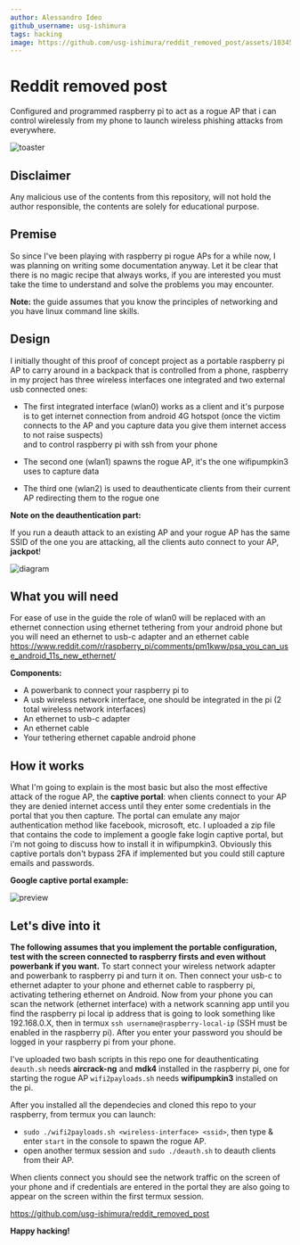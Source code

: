 ```yaml
---
author: Alessandro Ideo
github_username: usg-ishimura
tags: hacking
image: https://github.com/usg-ishimura/reddit_removed_post/assets/103458862/6727e1f4-5736-4087-8730-300e8b6c33b6
---
```


# Reddit removed post
Configured and programmed raspberry pi to act as a rogue AP that i can control wirelessly from my phone to launch wireless phishing attacks from everywhere.

<!---
![WhatsApp Image 2023-12-08 at 16 09 40](https://github.com/usg-ishimura/reddit_removed_post/assets/103458862/6727e1f4-5736-4087-8730-300e8b6c33b6)
-->
![toaster](https://github.com/usg-ishimura/usg-ishimura.github.io/assets/103458862/8bd81cc5-734e-41c0-8e35-6cc70dfe39c9)

## Disclaimer

Any malicious use of the contents from this repository, will not hold the author responsible, the contents are solely for educational purpose.

## Premise

So since I've been playing with raspberry pi rogue APs for a while now, I was planning on writing some documentation anyway.
Let it be clear that there is no magic recipe that always works, if you are interested you must take the time to understand and solve the problems you may encounter.

**Note:** the guide assumes that you know the principles of networking and you have linux command line skills.

## Design

I initially thought of this proof of concept project as a portable raspberry pi AP to carry around in a backpack that is controlled from a phone,
raspberry in my project has three wireless interfaces one integrated and two external usb connected ones:

- The first integrated interface (wlan0) works as a client and it's purpose is to get internet connection from android 4G hotspot 
(once the victim connects to the AP and you capture data you give them internet access to not raise suspects)  
and to control raspberry pi with ssh from your phone

- The second one (wlan1) spawns the rogue AP, it's the one wifipumpkin3 uses to capture data

- The third one (wlan2) is used to deauthenticate clients from their current AP redirecting them to the rogue one

**Note on the deauthentication part:**

If you run a deauth attack to an existing AP and your rogue AP has the same SSID of the one you are attacking, all the clients auto connect to your AP, **jackpot**!

![diagram](https://github.com/usg-ishimura/usg-ishimura.github.io/assets/103458862/d08e0ef5-b6c5-47a1-9af2-265b1f9b6eae)

## What you will need

For ease of use in the guide the role of wlan0 will be replaced with an ethernet connection using ethernet tethering from your android phone but you will need an ethernet to usb-c adapter and an ethernet cable
[<ins>https://www.reddit.com/r/raspberry_pi/comments/pm1kww/psa_you_can_use_android_11s_new_ethernet/</ins>](https://www.reddit.com/r/raspberry_pi/comments/pm1kww/psa_you_can_use_android_11s_new_ethernet/)

**Components:**

- A powerbank to connect your raspberry pi to
- A usb wireless network interface, one should be integrated in the pi (2 total wireless network interfaces)
- An ethernet to usb-c adapter
- An ethernet cable
- Your tethering ethernet capable android phone

## How it works 

What I'm going to explain is the most basic but also the most effective attack of the rogue AP, the **captive portal**:
when clients connect to your AP they are denied internet access until they enter some credentials in the portal that you then capture.
The portal can emulate any major authentication method like facebook, microsoft, etc. I uploaded a zip file that contains the code to 
implement a google fake login captive portal, but i'm not going to discuss how to install it in wifipumpkin3. 
Obviously this captive portals don't bypass 2FA if implemented but you could still capture emails and passwords.

**Google captive portal example:**

![preview](https://github.com/usg-ishimura/usg-ishimura.github.io/assets/103458862/f69e9577-1b4e-48e5-b2d8-5be708b5a966)

## Let's dive into it
**The following assumes that you implement the portable configuration, test with the screen connected to raspberry firsts and even without powerbank if you want.**
To start connect your wireless network adapter and powerbank to raspberry pi and turn it on.
Then connect your usb-c to ethernet adapter to your phone and ethernet cable to raspberry pi, activating tethering ethernet on Android.
Now from your phone you can scan the network (ethernet interface) with a network scanning app until you find the raspberry pi local ip address that is going to look something like 192.168.0.X,
then in termux `ssh username@raspberry-local-ip` (SSH must be enabled in the raspberry pi).
After you enter your password you should be logged in your raspberry pi from your phone.

I've uploaded two bash scripts in this repo one for deauthenticating `deauth.sh` needs **aircrack-ng** and **mdk4** installed in the raspberry pi,
one for starting the rogue AP `wifi2payloads.sh` needs **wifipumpkin3** installed on the pi.

After you installed all the dependecies and cloned this repo to your raspberry, from termux you can launch:
- `sudo ./wifi2payloads.sh <wireless-interface> <ssid>`, then type & enter `start` in the console to spawn the rogue AP.
- open another termux session and `sudo ./deauth.sh` to deauth clients from their AP.

When clients connect you should see the network traffic on the screen of your phone and if credentials are entered in the portal they are also going to appear on the screen within the first termux session.

[<ins>https://github.com/usg-ishimura/reddit_removed_post</ins>](https://github.com/usg-ishimura/reddit_removed_post)

**Happy hacking!**
